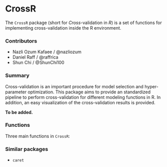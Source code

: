 # CrossR
The `CrossR` package (short for _Cross_-validation in _R_) is a set of functions for implementing cross-validation inside the R environment.  

### Contributors

* Nazli Ozum Kafaee / @nazliozum
* Daniel Raff / @raffrica
* Shun Chi / @ShunChi100

### Summary
Cross-validation is an important procedure for model selection and hyper-parameter optimization. This package aims to provide an standardized pipeline to perform cross-validation for different modeling functions in R. In addition, an easy visualization of the cross-validation results is provided.  

__To be added.__

### Functions

Three main functions in `CrossR`:




### Similar packages

- `caret`
